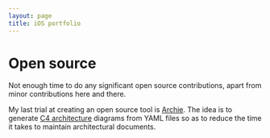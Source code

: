 ```yaml
---
layout: page
title: iOS portfolio
---
```


# Open source

Not enough time to do any significant open source contributions, apart from minor
contributions here and there.

My last trial at creating an open source tool is [Archie](https://github.com/joseprl89/Archie).
The idea is to generate [C4 architecture](https://www.structurizr.com/help/c4) diagrams
from YAML files so as to reduce the time it takes to maintain architectural documents.
